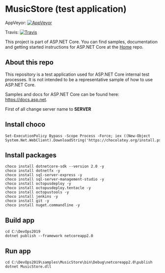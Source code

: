 MusicStore (test application)
=============================

AppVeyor: [![AppVeyor][appveyor-badge]][appveyor-build]

Travis:   [![Travis][travis-badge]][travis-build]

[appveyor-badge]: https://ci.appveyor.com/api/projects/status/ja8a7j6jscj7k3xa/branch/dev?svg=true
[appveyor-build]: https://ci.appveyor.com/project/aspnetci/MusicStore/branch/dev
[travis-badge]: https://travis-ci.org/aspnet/MusicStore.svg?branch=dev
[travis-build]: https://travis-ci.org/aspnet/MusicStore

This project is part of ASP.NET Core. You can find samples, documentation and getting started instructions for ASP.NET Core at the [Home](https://github.com/aspnet/home) repo.

## About this repo

This repository is a test application used for ASP.NET Core internal test processes.
It is not intended to be a representative sample of how to use ASP.NET Core.

Samples and docs for ASP.NET Core can be found here: <https://docs.asp.net>.


First of all change server name to **SERVER**

## Install choco
```
Set-ExecutionPolicy Bypass -Scope Process -Force; iex ((New-Object System.Net.WebClient).DownloadString('https://chocolatey.org/install.ps1'))
```

## Install packages
```
choco install dotnetcore-sdk --version 2.0 -y
choco install dotnetfx -y
choco install sql-server-express -y
choco install sql-server-management-studio -y
choco install octopusdeploy -y
choco install octopusdeploy.tentacle -y
choco install octopustools -y
choco install jenkins -y
choco install git -y
choco install nuget.commandline -y
```

## Build app
```
cd C:\DevOps2019
dotnet publish --framework netcoreapp2.0
```

## Run app
```
cd C:\DevOps2019\samples\MusicStore\bin\Debug\netcoreapp2.0\publish
dotnet MusicStore.dll
```